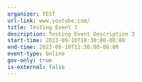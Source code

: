 ```yaml
---
organizer: TEST
url-link: www.youtube.com/
title: Testing Event 3
description: Testing Event Description 3
start-time: 2023-09-10T10:30:00-00:00
end-time: 2023-09-10T12:30:00-00:00
event-type: Online
gov-only: true
is-external: false
---
```

